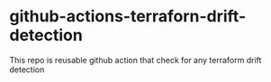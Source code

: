 # github-actions-terraforn-drift-detection
This repo is reusable github action that check for any terraform drift detection
